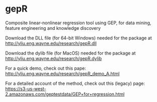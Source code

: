 # gepR
Composite linear-nonlinear regression tool using GEP, for data mining, feature engineering and knowledge discovery

Download the DLL file (for 64-bit Windows) needed for the package at http://yliu.eng.wayne.edu/research/gepR.dll

Download the dylib file (for MacOS) needed for the package at http://yliu.eng.wayne.edu/research/gepR.dylib

For a quick demo, check out this pape: http://yliu.eng.wayne.edu/research/gepR_demo_A.html

For a detailed account of the method, check out this (legacy) page: https://s3-us-west-2.amazonaws.com/geptestdata/GEP+for+regression.html
